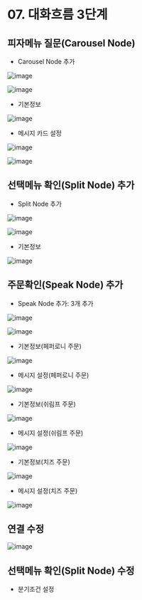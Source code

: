 # 07. 대화흐름 3단계
## 피자메뉴 질문(Carousel Node)
- Carousel Node 추가  

![image](https://user-images.githubusercontent.com/24771449/67614443-20750200-f7f8-11e9-9358-a0665fc86af9.png)

![image](https://user-images.githubusercontent.com/24771449/67614450-44384800-f7f8-11e9-9de3-c279ddd016c6.png)

- 기본정보

![image](https://user-images.githubusercontent.com/24771449/67614481-a133fe00-f7f8-11e9-9bff-f2c059515855.png)

- 메시지 카드 설정

![image](https://user-images.githubusercontent.com/24771449/67614510-025bd180-f7f9-11e9-9f95-0e2b52a8602d.png)

![image](https://user-images.githubusercontent.com/24771449/67614528-79916580-f7f9-11e9-8b92-194335413bf6.png)

## 선택메뉴 확인(Split Node) 추가
- Split Node 추가

![image](https://user-images.githubusercontent.com/24771449/67614562-2835a600-f7fa-11e9-9440-4fea3ddbd598.png)

![image](https://user-images.githubusercontent.com/24771449/67614573-54512700-f7fa-11e9-9ad8-8c03689f37df.png)

- 기본정보

![image](https://user-images.githubusercontent.com/24771449/67614594-a134fd80-f7fa-11e9-8d34-d672153e9fcb.png)

## 주문확인(Speak Node) 추가
- Speak Node 추가: 3개 추가

![image](https://user-images.githubusercontent.com/24771449/67614639-962e9d00-f7fb-11e9-950d-d4ce1adebf39.png)

![image](https://user-images.githubusercontent.com/24771449/67614974-e78d5b00-f800-11e9-967c-f94a68f861b8.png)

- 기본정보(페퍼로니 주문)

![image](https://user-images.githubusercontent.com/24771449/67614655-f9203400-f7fb-11e9-9ea1-2de8bd7ed90c.png)

- 메시지 설정(페퍼로니 주문)

![image](https://user-images.githubusercontent.com/24771449/67614816-2a016880-f7fe-11e9-8485-05fbc8db4988.png)

- 기본정보(쉬림프 주문)

![image](https://user-images.githubusercontent.com/24771449/67614922-f7f10600-f7ff-11e9-9bf3-dcf636c538d0.png)

- 메시지 설정(쉬림프 주문)

![image](https://user-images.githubusercontent.com/24771449/67614927-050df500-f800-11e9-8211-6153e3de2cfa.png)


- 기본정보(치즈 주문)

![image](https://user-images.githubusercontent.com/24771449/67614931-1e16a600-f800-11e9-9c33-b5f782dc2a59.png)

- 메시지 설정(치즈 주문)

![image](https://user-images.githubusercontent.com/24771449/67614938-3e466500-f800-11e9-9d4c-a58789435c6a.png)


## 연결 수정

![image](https://user-images.githubusercontent.com/24771449/67614957-99785780-f800-11e9-91d4-80bb1156bc27.png)


## 선택메뉴 확인(Split Node) 수정
- 분기조건 설정







